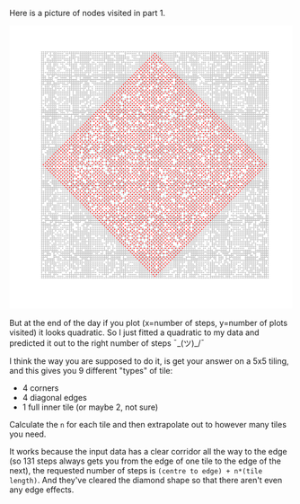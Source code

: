 Here is a picture of nodes visited in part 1.

![](./day22-graph.png)

But at the end of the day if you plot (x=number of steps, y=number of plots visited) it looks quadratic.
So I just fitted a quadratic to my data and predicted it out to the right number of steps ¯\_(ツ)_/¯ 

I think the way you are supposed to do it, is get your answer on a 5x5 tiling, and this gives you 9 different "types" of tile:

* 4 corners
* 4 diagonal edges
* 1 full inner tile (or maybe 2, not sure)

Calculate the `n` for each tile and then extrapolate out to however many tiles you need.

It works because the input data has a clear corridor all the way to the edge (so 131 steps always gets you from the edge of one tile to the edge of the next), the requested number of steps is `(centre to edge) + n*(tile length)`. And they've cleared the diamond shape so that there aren't even any edge effects.

